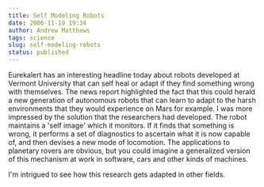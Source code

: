 ```yaml
---
title: Self Modeling Robots
date: 2006-11-19 19:34
author: Andrew Matthews
tags: science
slug: self-modeling-robots
status: published
---
```


Eurekalert has an interesting headline today about robots developed at Vermont University that can self heal or adapt if they find something wrong with themselves. The news report highlighted the fact that this could herald a new generation of autonomous robots that can learn to adapt to the harsh environments that they would experience on Mars for example. I was more impressed by the solution that the researchers had developed. The robot maintains a 'self image' which it monitors. If it finds that something is wrong, it performs a set of diagnostics to ascertain what it is now capable of, and then devises a new mode of locomotion. The applications to planetary rovers are obvious, but you could imagine a generalized version of this mechanism at work in software, cars and other kinds of machines.

I'm intrigued to see how this research gets adapted in other fields.
